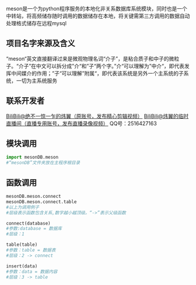 meson是一个为python程序服务的本地化非关系数据库系统模块，同时也是一个中转站，将高频储存随时调用的数据储存在本地，将关键需第三方调用的数据自动处理格式储存在远程mysql

## 项目名字来源及含义

“meson“英文直接翻译过来是微观物理名词“介子”，是粘合质子和中子的微粒子。“介子”在中文可以拆分成”介“和”子“两个字。”介“可以理解为”中介“，即代表发挥中间媒介的作用；”子“可以理解”附属“，即代表该系统是另外一个主系统的子系统，一切为主系统服务

##  联系开发者

[BiliBili@绝不一惊一乍的炜翼（原账号，发布精心剪辑视频）](https://space.bilibili.com/1392269532/)
[BiliBili@炜翼的临时直播间（直播专用账号，发布直播录像视频）](https://space.bilibili.com/1392269532/)
QQ号：2516427163

## 模块调用

```python
import mesonDB.meson
#“mesonDB”文件夹放在主程序根目录
```

## 函数调用

```python
mesonDB.meson.connect
mesonDB.meson.connect.table
#以上为调用例子
#层级表示函数包含关系,数字越小越顶级。“->”表示父级函数

connect(database)
#参数:database = 数据库
#层级：1

table(table)
#参数：table = 数据表
#层级：2 -> connect

insert(data)
#参数：data = 数据内容
#层级：3 -> table
```

